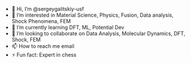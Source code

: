 - 👋 Hi, I’m @sergeygalitskiy-usf
- 👀 I’m interested in Material Science, Physics, Fusion, Data analysis, Shock Phenomena, FEM
- 🌱 I’m currently learning DFT, ML, Potential Dev
- 💞️ I’m looking to collaborate on Data Analysis, Molecular Dynamics, DFT, Shock, FEM
- 📫 How to reach me email
- ⚡ Fun fact: Expert in chess

<!---
sergeygalitskiy-usf/sergeygalitskiy-usf is a ✨ special ✨ repository because its `README.md` (this file) appears on your GitHub profile.
You can click the Preview link to take a look at your changes.
--->
